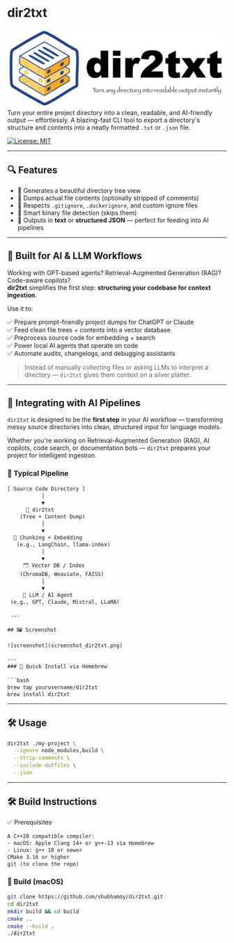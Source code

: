 # dir2txt
![logo](logo.jpg)
Turn your entire project directory into a clean, readable, and AI-friendly output — effortlessly. A blazing-fast CLI tool to export a directory's structure and contents into a neatly formatted `.txt` or `.json` file.

[![License: MIT](https://img.shields.io/badge/license-MIT-blue.svg)](https://opensource.org/licenses/MIT)

---

## 🔍 Features

- 📁 Generates a beautiful directory tree view
- 📄 Dumps actual file contents (optionally stripped of comments)
- 🎯 Respects `.gitignore`, `.dockerignore`, and custom ignore files
- 🧠 Smart binary file detection (skips them)
- 🧠 Outputs in **text** or **structured JSON** — perfect for feeding into AI pipelines

---
## 🤖 Built for AI & LLM Workflows

Working with GPT-based agents? Retrieval-Augmented Generation (RAG)? Code-aware copilots?  
**dir2txt** simplifies the first step: **structuring your codebase for context ingestion**.

Use it to:

✅ Prepare prompt-friendly project dumps for ChatGPT or Claude  
✅ Feed clean file trees + contents into a vector database  
✅ Preprocess source code for embedding + search  
✅ Power local AI agents that operate on code  
✅ Automate audits, changelogs, and debugging assistants

> Instead of manually collecting files or asking LLMs to interpret a directory — `dir2txt` gives them context on a silver platter.

---
## 🧠 Integrating with AI Pipelines

`dir2txt` is designed to be the **first step** in your AI workflow — transforming messy source directories into clean, structured input for language models.

Whether you're working on Retrieval-Augmented Generation (RAG), AI copilots, code search, or documentation bots — `dir2txt` prepares your project for intelligent ingestion.

### 🧩 Typical Pipeline

```text
[ Source Code Directory ]
           │
           ▼
      📂 dir2txt
    (Tree + Content Dump)
           │
           ▼
  🔗 Chunking + Embedding
   (e.g., LangChain, llama-index)
           │
           ▼
     🗂️ Vector DB / Index
    (ChromaDB, Weaviate, FAISS)
           │
           ▼
     🤖 LLM / AI Agent
 (e.g., GPT, Claude, Mistral, LLaMA)

 ---

## 🖼️ Screenshot

![screenshot](screenshot_dir2txt.png)

---
### 🧪 Quick Install via Homebrew

```bash
brew tap yourusername/dir2txt
brew install dir2txt
```

---

## 🛠️ Usage

```bash
dir2txt ./my-project \
  --ignore node_modules,build \
  --strip-comments \
  --include-dotfiles \
  --json
```
---

## 🛠️ Build Instructions

✅ Prerequisites
```
A C++20 compatible compiler:
- macOS: Apple Clang 14+ or g++-13 via Homebrew
- Linux: g++ 10 or newer
CMake 3.16 or higher
git (to clone the repo)
```
### 🔧 Build (macOS)

```bash
git clone https://github.com/shubhamoy/dir2txt.git
cd dir2txt
mkdir build && cd build
cmake ..
cmake --build .
./dir2txt
```